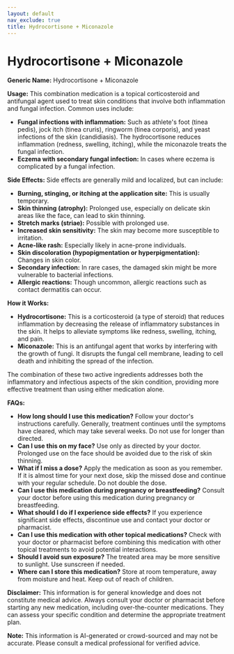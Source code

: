 ```yaml
---
layout: default
nav_exclude: true
title: Hydrocortisone + Miconazole
---
```


# Hydrocortisone + Miconazole

**Generic Name:** Hydrocortisone + Miconazole

**Usage:** This combination medication is a topical corticosteroid and antifungal agent used to treat skin conditions that involve both inflammation and fungal infection.  Common uses include:

* **Fungal infections with inflammation:**  Such as athlete's foot (tinea pedis), jock itch (tinea cruris), ringworm (tinea corporis), and yeast infections of the skin (candidiasis).  The hydrocortisone reduces inflammation (redness, swelling, itching), while the miconazole treats the fungal infection.
* **Eczema with secondary fungal infection:**  In cases where eczema is complicated by a fungal infection.


**Side Effects:**  Side effects are generally mild and localized, but can include:

* **Burning, stinging, or itching at the application site:** This is usually temporary.
* **Skin thinning (atrophy):**  Prolonged use, especially on delicate skin areas like the face, can lead to skin thinning.
* **Stretch marks (striae):**  Possible with prolonged use.
* **Increased skin sensitivity:**  The skin may become more susceptible to irritation.
* **Acne-like rash:**  Especially likely in acne-prone individuals.
* **Skin discoloration (hypopigmentation or hyperpigmentation):**  Changes in skin color.
* **Secondary infection:**  In rare cases, the damaged skin might be more vulnerable to bacterial infections.
* **Allergic reactions:**  Though uncommon, allergic reactions such as contact dermatitis can occur.

**How it Works:**

* **Hydrocortisone:** This is a corticosteroid (a type of steroid) that reduces inflammation by decreasing the release of inflammatory substances in the skin.  It helps to alleviate symptoms like redness, swelling, itching, and pain.
* **Miconazole:** This is an antifungal agent that works by interfering with the growth of fungi.  It disrupts the fungal cell membrane, leading to cell death and inhibiting the spread of the infection.

The combination of these two active ingredients addresses both the inflammatory and infectious aspects of the skin condition, providing more effective treatment than using either medication alone.


**FAQs:**

* **How long should I use this medication?**  Follow your doctor's instructions carefully.  Generally, treatment continues until the symptoms have cleared, which may take several weeks.  Do not use for longer than directed.
* **Can I use this on my face?**  Use only as directed by your doctor.  Prolonged use on the face should be avoided due to the risk of skin thinning.
* **What if I miss a dose?** Apply the medication as soon as you remember.  If it is almost time for your next dose, skip the missed dose and continue with your regular schedule.  Do not double the dose.
* **Can I use this medication during pregnancy or breastfeeding?** Consult your doctor before using this medication during pregnancy or breastfeeding.
* **What should I do if I experience side effects?**  If you experience significant side effects, discontinue use and contact your doctor or pharmacist.
* **Can I use this medication with other topical medications?**  Check with your doctor or pharmacist before combining this medication with other topical treatments to avoid potential interactions.
* **Should I avoid sun exposure?** The treated area may be more sensitive to sunlight. Use sunscreen if needed.
* **Where can I store this medication?** Store at room temperature, away from moisture and heat. Keep out of reach of children.


**Disclaimer:** This information is for general knowledge and does not constitute medical advice.  Always consult your doctor or pharmacist before starting any new medication, including over-the-counter medications.  They can assess your specific condition and determine the appropriate treatment plan.


**Note:** This information is AI-generated or crowd-sourced and may not be accurate. Please consult a medical professional for verified advice.
